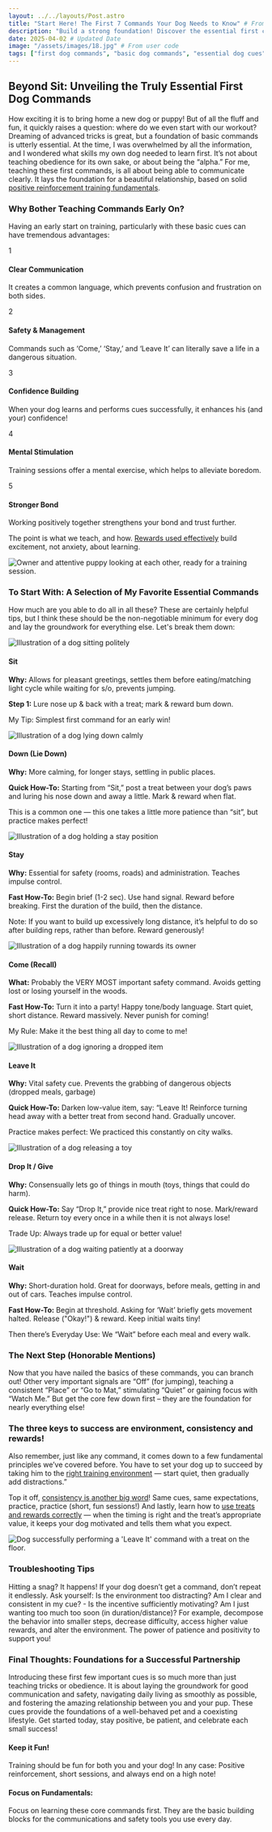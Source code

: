 ```yaml
---
layout: ../../layouts/Post.astro
title: "Start Here! The First 7 Commands Your Dog Needs to Know" # From user code
description: "Build a strong foundation! Discover the essential first commands like Sit, Stay, Come, Leave It, and Down, why they matter for safety and communication, and tips for teaching them positively." # From user code
date: 2025-04-02 # Updated Date
image: "/assets/images/18.jpg" # From user code
tags: ["first dog commands", "basic dog commands", "essential dog cues", "puppy first commands", "sit stay come", "positive reinforcement training", "dog training basics", "leave it command", "dog recall", "internal linking"] # From user code
---
```


<h2 class="text-3xl font-bold text-slate-800 dark:text-slate-100 mb-6">Beyond Sit: Unveiling the Truly Essential First Dog Commands</h2> 

<p class="text-lg text-slate-600 dark:text-slate-300 mb-8">
  How exciting it is to bring home a new dog or puppy! But of all the fluff and fun, it quickly raises a question: where do we even start with our workout? Dreaming of advanced tricks is great, but a foundation of basic commands is utterly essential. At the time, I was overwhelmed by all the information, and I wondered what skills my own dog needed to learn first. It’s not about teaching obedience for its own sake, or about being the “alpha.” For me, teaching these first commands, is all about being able to communicate clearly. It lays the foundation for a beautiful relationship, based on solid <a href="https://trainedtails.com/posts/basic-dog-training" target="_blank" rel="noopener noreferrer" class="text-emerald-600 dark:text-emerald-400 hover:underline">positive reinforcement training fundamentals</a>. 
</p>

<h3 class="text-2xl font-semibold text-slate-800 dark:text-slate-100 mb-6">Why Bother Teaching Commands Early On?</h3> 

<p class="text-lg text-slate-600 dark:text-slate-300 mb-6">
  Having an early start on training, particularly with these basic cues can have tremendous advantages: 
</p>

<div class="relative border-l-2 border-slate-200 dark:border-slate-700 ml-4 space-y-10 mb-12">
    <div class="relative pl-8">
      <div class="absolute w-8 h-8 bg-emerald-500 rounded-full flex items-center justify-center -left-4 top-1">
        <span class="font-bold text-white">1</span>
      </div>
      <h4 class="text-xl font-semibold text-slate-800 dark:text-slate-100 mb-3">Clear Communication</h4> 
      <p class="text-lg text-slate-600 dark:text-slate-300">
        It creates a common language, which prevents confusion and frustration on both sides. 
      </p>
    </div>
    <div class="relative pl-8">
      <div class="absolute w-8 h-8 bg-emerald-500 rounded-full flex items-center justify-center -left-4 top-1">
        <span class="font-bold text-white">2</span>
      </div>
      <h4 class="text-xl font-semibold text-slate-800 dark:text-slate-100 mb-3">Safety & Management</h4> 
      <p class="text-lg text-slate-600 dark:text-slate-300">
        Commands such as ‘Come,’ ‘Stay,’ and ‘Leave It’ can literally save a life in a dangerous situation. 
      </p>
    </div>
    <div class="relative pl-8">
      <div class="absolute w-8 h-8 bg-emerald-500 rounded-full flex items-center justify-center -left-4 top-1">
        <span class="font-bold text-white">3</span>
      </div>
      <h4 class="text-xl font-semibold text-slate-800 dark:text-slate-100 mb-3">Confidence Building</h4> 
      <p class="text-lg text-slate-600 dark:text-slate-300">
        When your dog learns and performs cues successfully, it enhances his (and your) confidence! 
      </p>
    </div>
    <div class="relative pl-8">
      <div class="absolute w-8 h-8 bg-emerald-500 rounded-full flex items-center justify-center -left-4 top-1">
        <span class="font-bold text-white">4</span>
      </div>
      <h4 class="text-xl font-semibold text-slate-800 dark:text-slate-100 mb-3">Mental Stimulation</h4> 
      <p class="text-lg text-slate-600 dark:text-slate-300">
        Training sessions offer a mental exercise, which helps to alleviate boredom. 
      </p>
    </div>
    <div class="relative pl-8">
      <div class="absolute w-8 h-8 bg-emerald-500 rounded-full flex items-center justify-center -left-4 top-1">
        <span class="font-bold text-white">5</span>
      </div>
      <h4 class="text-xl font-semibold text-slate-800 dark:text-slate-100 mb-3">Stronger Bond</h4> 
      <p class="text-lg text-slate-600 dark:text-slate-300">
        Working positively together strengthens your bond and trust further. 
      </p>
    </div>
</div>
<p class="text-lg text-slate-600 dark:text-slate-300 mb-8">
  The point is what we teach, and how. <a href="https://trainedtails.com/posts/treats-and-rewards" target="_blank" rel="noopener noreferrer" class="text-emerald-600 dark:text-emerald-400 hover:underline">Rewards used effectively</a> build excitement, not anxiety, about learning. 
</p>

<img src="/assets/images/1.jpg" alt="Owner and attentive puppy looking at each other, ready for a training session." class="w-full h-auto rounded-xl my-8 shadow-lg" loading="lazy" />

<h3 class="text-2xl font-semibold text-slate-800 dark:text-slate-100 mb-6">To Start With: A Selection of My Favorite Essential Commands</h3> 
<p class="text-lg text-slate-600 dark:text-slate-300 mb-6">
   How much are you able to do all in all these? These are certainly helpful tips, but I think these should be the non-negotiable minimum for every dog and lay the groundwork for everything else. Let's break them down: 
</p>

<div class="grid grid-cols-1 md:grid-cols-2 gap-8 mb-12 not-prose">

  <div class="bg-white dark:bg-slate-800 p-4 sm:p-6 rounded-xl shadow-lg hover:shadow-xl transition-shadow flex flex-col ring-1 ring-slate-900/5 dark:ring-slate-200/10">
    <img src="/assets/images/19.jpg" alt="Illustration of a dog sitting politely" class="w-full h-32 sm:h-40 object-cover rounded-lg mb-4" loading="lazy" />
    <div>
      <h4 class="text-xl font-semibold text-blue-600 dark:text-blue-400 mb-2">Sit</h4> 
      <p class="text-slate-600 dark:text-slate-300 text-sm mb-2">
          <strong>Why:</strong> Allows for pleasant greetings, settles them before eating/matching light cycle while waiting for s/o, prevents jumping. 
      </p>
      <p class="text-slate-600 dark:text-slate-300 text-sm mb-2">
          <strong>Step 1:</strong> Lure nose up & back with a treat; mark & reward bum down. 
      </p>
      <p class="text-xs text-slate-500 dark:text-slate-400 mt-1 italic">My Tip: Simplest first command for an early win!</p> 
    </div>
  </div>

  <div class="bg-white dark:bg-slate-800 p-4 sm:p-6 rounded-xl shadow-lg hover:shadow-xl transition-shadow flex flex-col ring-1 ring-slate-900/5 dark:ring-slate-200/10">
    <img src="/assets/images/20.jpg" alt="Illustration of a dog lying down calmly" class="w-full h-32 sm:h-40 object-cover rounded-lg mb-4" loading="lazy" />
    <div>
      <h4 class="text-xl font-semibold text-purple-600 dark:text-purple-400 mb-2">Down (Lie Down)</h4> 
      <p class="text-slate-600 dark:text-slate-300 text-sm mb-2">
        <strong>Why:</strong> More calming, for longer stays, settling in public places. 
      </p>
      <p class="text-slate-600 dark:text-slate-300 text-sm mb-2">
        <strong>Quick How-To:</strong> Starting from “Sit,” post a treat between your dog’s paws and luring his nose down and away a little. Mark & reward when flat. 
      </p>
      <p class="text-xs text-slate-500 dark:text-slate-400 mt-1 italic">This is a common one — this one takes a little more patience than “sit”, but practice makes perfect!</p> 
    </div>
  </div>

  <div class="bg-white dark:bg-slate-800 p-4 sm:p-6 rounded-xl shadow-lg hover:shadow-xl transition-shadow flex flex-col ring-1 ring-slate-900/5 dark:ring-slate-200/10">
    <img src="/assets/images/21.jpg" alt="Illustration of a dog holding a stay position" class="w-full h-32 sm:h-40 object-cover rounded-lg mb-4" loading="lazy" />
    <div>
      <h4 class="text-xl font-semibold text-green-600 dark:text-green-400 mb-2">Stay</h4> 
      <p class="text-slate-600 dark:text-slate-300 text-sm mb-2">
        <strong>Why:</strong> Essential for safety (rooms, roads) and administration. Teaches impulse control. 
      </p>
      <p class="text-slate-600 dark:text-slate-300 text-sm mb-2">
        <strong>Fast How-To:</strong> Begin brief (1-2 sec). Use hand signal. Reward before breaking. First the duration of the build, then the distance. 
      </p>
       <p class="text-xs text-slate-500 dark:text-slate-400 mt-1 italic">Note: If you want to build up excessively long distance, it’s helpful to do so after building reps, rather than before. Reward generously!</p> 
    </div>
  </div>

  <div class="bg-white dark:bg-slate-800 p-4 sm:p-6 rounded-xl shadow-lg hover:shadow-xl transition-shadow flex flex-col ring-1 ring-slate-900/5 dark:ring-slate-200/10">
    <img src="/assets/images/22.jpg" alt="Illustration of a dog happily running towards its owner" class="w-full h-32 sm:h-40 object-cover rounded-lg mb-4" loading="lazy" />
    <div>
      <h4 class="text-xl font-semibold text-orange-600 dark:text-orange-400 mb-2">Come (Recall)</h4> 
      <p class="text-slate-600 dark:text-slate-300 text-sm mb-2">
        <strong>What:</strong> Probably the VERY MOST important safety command. Avoids getting lost or losing yourself in the woods. 
      </p>
      <p class="text-slate-600 dark:text-slate-300 text-sm mb-2">
        <strong>Fast How-To:</strong> Turn it into a party! Happy tone/body language. Start quiet, short distance. Reward massively. Never punish for coming! 
      </p>
      <p class="text-xs text-slate-500 dark:text-slate-400 mt-1 italic">My Rule: Make it the best thing all day to come to me!</p> 
    </div>
  </div>

   <div class="bg-white dark:bg-slate-800 p-4 sm:p-6 rounded-xl shadow-lg hover:shadow-xl transition-shadow flex flex-col ring-1 ring-slate-900/5 dark:ring-slate-200/10">
    <img src="/assets/images/23.jpg" alt="Illustration of a dog ignoring a dropped item" class="w-full h-32 sm:h-40 object-cover rounded-lg mb-4" loading="lazy" />
    <div>
      <h4 class="text-xl font-semibold text-red-600 dark:text-red-400 mb-2">Leave It</h4> 
      <p class="text-slate-600 dark:text-slate-300 text-sm mb-2">
        <strong>Why:</strong> Vital safety cue. Prevents the grabbing of dangerous objects (dropped meals, garbage) 
      </p>
      <p class="text-slate-600 dark:text-slate-300 text-sm mb-2">
        <strong>Quick How-To:</strong> Darken low-value item, say: “Leave It! Reinforce turning head away with a better treat from second hand. Gradually uncover. 
      </p>
       <p class="text-xs text-slate-500 dark:text-slate-400 mt-1 italic">Practice makes perfect: We practiced this constantly on city walks.</p> 
    </div>
  </div>

   <div class="bg-white dark:bg-slate-800 p-4 sm:p-6 rounded-xl shadow-lg hover:shadow-xl transition-shadow flex flex-col ring-1 ring-slate-900/5 dark:ring-slate-200/10">
     <img src="/assets/images/24.jpg" alt="Illustration of a dog releasing a toy" class="w-full h-32 sm:h-40 object-cover rounded-lg mb-4" loading="lazy" />
    <div>
      <h4 class="text-xl font-semibold text-cyan-600 dark:text-cyan-400 mb-2">Drop It / Give</h4> 
      <p class="text-slate-600 dark:text-slate-300 text-sm mb-2">
        <strong>Why:</strong> Consensually lets go of things in mouth (toys, things that could do harm). 
      </p>
      <p class="text-slate-600 dark:text-slate-300 text-sm mb-2">
        <strong>Quick How-To:</strong> Say “Drop It,” provide nice treat right to nose. Mark/reward release. Return toy every once in a while then it is not always lose! 
      </p>
       <p class="text-xs text-slate-500 dark:text-slate-400 mt-1 italic">Trade Up: Always trade up for equal or better value!</p> 
    </div>
  </div>

   <div class="bg-white dark:bg-slate-800 p-4 sm:p-6 rounded-xl shadow-lg hover:shadow-xl transition-shadow flex flex-col ring-1 ring-slate-900/5 dark:ring-slate-200/10 md:col-span-2">
     <img src="/assets/images/6.jpg" alt="Illustration of a dog waiting patiently at a doorway" class="w-full h-44 sm:h-48 object-cover rounded-lg mb-4" loading="lazy" />
    <div>
      <h4 class="text-xl font-semibold text-lime-600 dark:text-lime-400 mb-2">Wait</h4> 
      <p class="text-slate-600 dark:text-slate-300 text-sm mb-2">
        <strong>Why:</strong> Short-duration hold. Great for doorways, before meals, getting in and out of cars. Teaches impulse control. 
      </p>
      <p class="text-slate-600 dark:text-slate-300 text-sm mb-2">
        <strong>Fast How-To:</strong> Begin at threshold. Asking for ‘Wait’ briefly gets movement halted. Release ("Okay!") & reward. Keep initial waits tiny! 
      </p>
       <p class="text-xs text-slate-500 dark:text-slate-400 mt-1 italic">Then there’s Everyday Use: We “Wait” before each meal and every walk.</p> 
    </div>
  </div>

</div>
<h3 class="text-2xl font-semibold text-slate-800 dark:text-slate-100 mb-6">The Next Step (Honorable Mentions)</h3> 

<p class="text-lg text-slate-600 dark:text-slate-300 mb-8">
  Now that you have nailed the basics of these commands, you can branch out! Other very important signals are “Off” (for jumping), teaching a consistent “Place” or “Go to Mat,” stimulating “Quiet” or gaining focus with “Watch Me.” But get the core few down first – they are the foundation for nearly everything else! 
</p>

<h3 class="text-2xl font-semibold text-slate-800 dark:text-slate-100 mb-6">The three keys to success are environment, consistency and rewards!</h3> 

<p class="text-lg text-slate-600 dark:text-slate-300 mb-6">
  Also remember, just like any command, it comes down to a few fundamental principles we’ve covered before. You have to set your dog up to succeed by taking him to the <a href="https://trainedtails.com/posts/right-training-enviroment" target="_blank" rel="noopener noreferrer" class="text-emerald-600 dark:text-emerald-400 hover:underline">right training environment</a> — start quiet, then gradually add distractions.” 
</p>
<p class="text-lg text-slate-600 dark:text-slate-300 mb-8">
  Top it off, <a href="https://trainedtails.com/posts/consistency-matters" target="_blank" rel="noopener noreferrer" class="text-emerald-600 dark:text-emerald-400 hover:underline">consistency is another big word</a>! Same cues, same expectations, practice, practice (short, fun sessions!) And lastly, learn how to <a href="https://trainedtails.com/posts/treats-and-rewards" target="_blank" rel="noopener noreferrer" class="text-emerald-600 dark:text-emerald-400 hover:underline">use treats and rewards correctly</a> — when the timing is right and the treat’s appropriate value, it keeps your dog motivated and tells them what you expect. 
</p>

<img src="/assets/images/10.jpg" alt="Dog successfully performing a 'Leave It' command with a treat on the floor." class="w-full h-auto rounded-xl my-8 shadow-lg" loading="lazy" />

<h3 class="text-2xl font-semibold text-slate-800 dark:text-slate-100 mb-6">Troubleshooting Tips</h3> 

<p class="text-lg text-slate-600 dark:text-slate-300 mb-8">
  Hitting a snag? It happens! If your dog doesn’t get a command, don’t repeat it endlessly. Ask yourself: Is the environment too distracting? Am I clear and consistent in my cue? - Is the incentive sufficiently motivating? Am I just wanting too much too soon (in duration/distance)? For example, decompose the behavior into smaller steps, decrease difficulty, access higher value rewards, and alter the environment. The power of patience and positivity to support you! 
</p>

<h3 class="text-2xl font-semibold text-slate-800 dark:text-slate-100 mb-6">Final Thoughts: Foundations for a Successful Partnership</h3> 

<p class="text-lg text-slate-600 dark:text-slate-300 mb-8">
  Introducing these first few important cues is so much more than just teaching tricks or obedience. It is about laying the groundwork for good communication and safety, navigating daily living as smoothly as possible, and fostering the amazing relationship between you and your pup. These cues provide the foundations of a well-behaved pet and a coexisting lifestyle. Get started today, stay positive, be patient, and celebrate each small success! 
</p>

<div class="grid grid-cols-1 md:grid-cols-2 gap-8 mt-12 not-prose">
  <div class="p-6 rounded-lg border-l-4 border-blue-500 bg-blue-50 dark:bg-slate-800 dark:border-blue-700">
    <h4 class="text-xl font-bold text-blue-700 dark:text-blue-300 mb-2">Keep it Fun!</h4> 
    <p class="text-slate-600 dark:text-slate-300">Training should be fun for both you and your dog! In any case: Positive reinforcement, short sessions, and always end on a high note!</p> 
  </div>
  <div class="p-6 rounded-lg border-l-4 border-green-500 bg-green-50 dark:bg-slate-800 dark:border-green-700">
    <h4 class="text-xl font-bold text-green-700 dark:text-green-300 mb-2">Focus on Fundamentals:</h4> 
    <p class="text-slate-600 dark:text-slate-300">Focus on learning these core commands first. They are the basic building blocks for the communications and safety tools you use every day.</p> 
  </div>
</div>